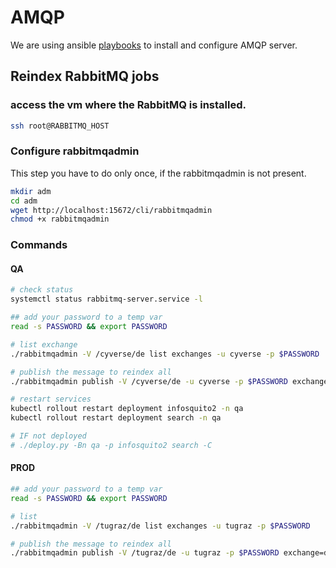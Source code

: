 # AMQP
We are using ansible [playbooks](https://github.com/cyverse-austria/ansible-amqp) to install and configure AMQP server.


## Reindex RabbitMQ jobs

### access the vm where the RabbitMQ is installed.

```bash
ssh root@RABBITMQ_HOST
```

### Configure rabbitmqadmin

This step you have to do only once, if the rabbitmqadmin is not present.

```bash
mkdir adm
cd adm
wget http://localhost:15672/cli/rabbitmqadmin
chmod +x rabbitmqadmin
```

### Commands 

#### QA 

```bash
# check status
systemctl status rabbitmq-server.service -l

## add your password to a temp var
read -s PASSWORD && export PASSWORD

# list exchange
./rabbitmqadmin -V /cyverse/de list exchanges -u cyverse -p $PASSWORD

# publish the message to reindex all
./rabbitmqadmin publish -V /cyverse/de -u cyverse -p $PASSWORD exchange=de routing_key=index.all payload=""

# restart services
kubectl rollout restart deployment infosquito2 -n qa
kubectl rollout restart deployment search -n qa

# IF not deployed
# ./deploy.py -Bn qa -p infosquito2 search -C
```

#### PROD
```bash
## add your password to a temp var
read -s PASSWORD && export PASSWORD

# list
./rabbitmqadmin -V /tugraz/de list exchanges -u tugraz -p $PASSWORD

# publish the message to reindex all
./rabbitmqadmin publish -V /tugraz/de -u tugraz -p $PASSWORD exchange=de routing_key=index.all payload=""

```

